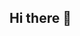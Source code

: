 ## Hi there 👋

<!--
**oareyna/oareyna** 
Olivia Reyna | Olivaareyna@gmail.com
This is my school account in which I will do put in my code.
This repository will hold assignments for class.

-->
